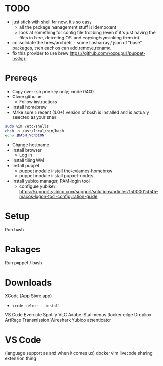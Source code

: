 # TODO
* just stick with shell for now, it's so easy
  * all the package management stuff is idempotent
  * look at something for config file frobbing (even if it's just having the files in here, detecting OS, and copying/symlinking them in)
* consolidate the brew/arch/etc - some basharray / json of "base" packages, then each os can add,remove,rename.
* fix this provider to use brew  https://github.com/voxpupuli/puppet-nodejs

# Prereqs
* Copy over ssh priv key only; mode 0400
* Clone githome
  * Follow instructions
* Install homebrew
* Make sure a recent (4.0+) version of bash is installed and is actually selected as your shell
```bash
sudo vim /etc/shells
chsh -s /usr/local/bin/bash
echo $BASH_VERSION`
```
* Change hostname
* Install browser
  * Log in
* Install tiling WM
* Install puppet
  * puppet module install thekevjames-homebrew
  * puppet module install puppet-nodejs
* Install yubico manager, PAM-login tool
  * configure yubikey: https://support.yubico.com/support/solutions/articles/15000015045-macos-logon-tool-configuration-guide

# Setup
Run bash

# Pakages
Run puppet / bash

# Downloads
XCode (App Store app)
* `xcode-select --install`

VS Code
Evernote
Spotify
VLC
Adobe
iStat menus
Docker edge
Dropbox
ArtRage
Transmission
Wireshark
Yubico athenticator

# VS Code
(language support as and when it comes up)
docker
vim
livecode sharing extension thing
